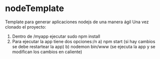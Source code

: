 # nodeTemplate
Template para generar aplicaciones nodejs de una manera ágil
Una vez clonado el proyecto:
1) Dentro de /myapp ejecutar sudo npm install
2) Para ejecutar la app tiene dos opciones:/n
  a) npm start (si hay cambios se debe restartear la app)
  b) nodemon bin/www (se ejecuta la app y se modifican los cambios en caliente)
